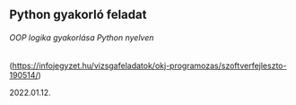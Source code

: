 ## Python gyakorló feladat

###### OOP logika gyakorlása Python nyelven

(https://infojegyzet.hu/vizsgafeladatok/okj-programozas/szoftverfejleszto-190514/)

2022.01.12.
